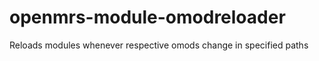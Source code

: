 openmrs-module-omodreloader
===========================

Reloads modules whenever respective omods change in specified paths